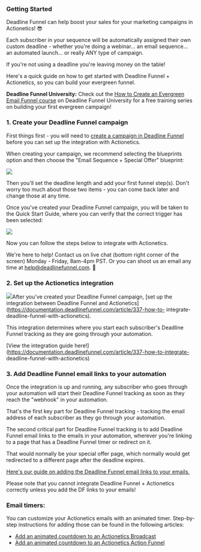 ### Getting Started

Deadline Funnel can help boost your sales for your marketing campaigns in
Actionetics! 😎

Each subscriber in your sequence will be automatically assigned their own
custom deadline - whether you're doing a webinar... an email sequence... an
automated launch... or really ANY type of campaign.

If you're not using a deadline you're leaving money on the table!

Here's a quick guide on how to get started with Deadline Funnel + Actionetics,
so you can build your evergreen funnel.  

**Deadline Funnel University:** Check out the [How to Create an Evergreen
Email Funnel course](https://university.deadlinefunnel.com/courses/evergreen)
on Deadline Funnel University for a free training series on building your
first evergreen campaign!

### 1\. Create your Deadline Funnel campaign

First things first - you will need to [create a campaign in Deadline
Funnel](https://deadlinefunnel.com/promotions/create) before you can set up
the integration with Actionetics.

When creating your campaign, we recommend selecting the blueprints option and
then choose the "Email Sequence + Special Offer" blueprint:

![](https://d33v4339jhl8k0.cloudfront.net/docs/assets/53974d6ce4b0c76107b109d1/images/5dfd10952c7d3a7e9ae5636c/file-4mxM9o3U2U.png)

Then you'll set the deadline length and add your first funnel step(s). Don't
worry too much about those two items - you can come back later and change
those at any time.

Once you've created your Deadline Funnel campaign, you will be taken to the
Quick Start Guide, where you can verify that the correct trigger has been
selected:

![](https://d33v4339jhl8k0.cloudfront.net/docs/assets/53974d6ce4b0c76107b109d1/images/5dfd11032c7d3a7e9ae56377/file-Y7B45ZIrXI.png)

Now you can follow the steps below to integrate with Actionetics.

We're here to help! Contact us on live chat (bottom right corner of the
screen) Monday - Friday, 8am-4pm PST. Or you can shoot us an email any time at
help@deadlinefunnel.com. 🙂

### 2\. Set up the Actionetics integration

![](https://d33v4339jhl8k0.cloudfront.net/docs/assets/53974d6ce4b0c76107b109d1/images/591cbd6c2c7d3a057f892df2/file-8zvsK6ZBpR.png)After
you've created your Deadline Funnel campaign, [set up the integration between
Deadline Funnel and
Actionetics](https://documentation.deadlinefunnel.com/article/337-how-to-
integrate-deadline-funnel-with-actionetics).

This integration determines where you start each subscriber's Deadline Funnel
tracking as they are going through your automation.

[View the integration guide
here!](https://documentation.deadlinefunnel.com/article/337-how-to-integrate-
deadline-funnel-with-actionetics)

### 3\. Add Deadline Funnel email links to your automation

Once the integration is up and running, any subscriber who goes through your
automation will start their Deadline Funnel tracking as soon as they reach the
"webhook" in your automation.

That's the first key part for Deadline Funnel tracking - tracking the email
address of each subscriber as they go through your automation.

The second critical part for Deadline Funnel tracking is to add Deadline
Funnel email links to the emails in your automation, wherever you're linking
to a page that has a Deadline Funnel timer or redirect on it.

That would normally be your special offer page, which normally would get
redirected to a different page after the deadline expires.

[Here's our guide on adding the Deadline Funnel email links to your
emails.](https://documentation.deadlinefunnel.com/article/16-expiring-links)

Please note that you cannot integrate Deadline Funnel + Actionetics correctly
unless you add the DF links to your emails!

### Email timers:

You can customize your Actionetics emails with an animated timer. Step-by-step
instructions for adding those can be found in the following articles:  

  * [A](https://documentation.deadlinefunnel.com/article/246-how-to-add-email-countdown-code-to-activecampaign)[dd an animated countdown to an Actionetics Broadcast](https://documentation.deadlinefunnel.com/article/403-how-to-add-email-countdown-code-to-actionetics)
  * [Add an animated countdown to an Actionetics Action Funnel](https://documentation.deadlinefunnel.com/article/449-how-to-add-an-email-countdown-timer-to-an-actionetics-action-funnel)

